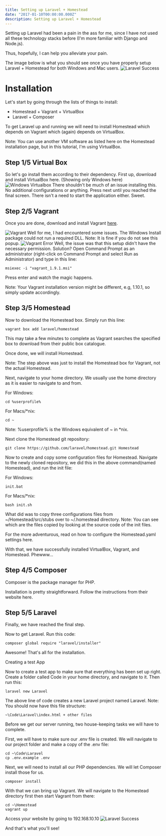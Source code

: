 ```yaml
---
title: Setting up Laravel + Homestead
date: "2017-01-10T00:00:00.000Z"
description: Setting up Laravel + Homestead
---
```


Setting up Laravel had been a pain in the ass for me, since I have not used all these technology stacks before (I'm more familiar with Django and Node.js).

Thus, hopefully, I can help you alleviate your pain.

The image below is what you should see once you have properly setup Laravel + Homestead for both Windows and Mac users.
![Laravel Success](./laravel_scrn.png)

# Installation

Let's start by going through the lists of things to install:

- Homestead + Vagrant + VirtualBox
- Laravel + Composer

To get Laravel up and running we will need to install Homestead which depends on Vagrant which (again) depends on VirtualBox.

Note: You can use another VM software as listed here on the Homestead installation page, but in this tutorial, I'm using VirtualBox.

## Step 1/5 Virtual Box

So let's go install them according to their dependency. First up, download and install VirtualBox here. (Showing only Windows here)
![Windows Virtualbox](./win_vb1.png)
There shouldn't be much of an issue installing this. No additional configurations or anything. Press next until you reached the final screen. There isn't a need to start the application either. Sweet.

## Step 2/5 Vagrant

Once you are done, download and install Vagrant [here](https://www.vagrantup.com/downloads.html).

![Vagrant](./vagrant.jpg)
Well for me, I had encountered some issues. The Windows Install package could not run a required DLL. Note: It is fine if you do not see this popup.
![Vagrant Error](./vagrant_err.jpg)
Well, the issue was that this setup didn't have the necessary permission. Solution? Open Command Prompt as an administrator (right-click on Command Prompt and select Run as Administrator) and type in this line:

```
msiexec -i "vagrant_1.9.1.msi"
```

Press enter and watch the magic happens.

Note: Your Vagrant installation version might be different, e.g, 1.10.1, so simply update accordingly.

## Step 3/5 Homestead

Now to download the Homestead box. Simply run this line:

```
vagrant box add laravel/homestead
```

This may take a few minutes to complete as Vagrant searches the specified box to download from their public box catalogue.

Once done, we will install Homestead.

Note: The step above was just to install the Homestead box for Vagrant, not the actual Homestead.

Next, navigate to your home directory. We usually use the home directory as it is easier to navigate to and from.

For Windows:

```
cd %userprofile%
```

For Macs/\*nix:

```
cd ~
```

Note: %userprofile% is the Windows equivalent of ~ in \*nix.

Next clone the Homestead git repository:

```
git clone https://github.com/laravel/homestead.git Homestead
```

Now to create and copy some configuration files for Homestead. Navigate to the newly cloned repository, we did this in the above command(named Homestead), and run the init file:

For Windows:

```
init.bat
```

For Macs/\*nix:

```
bash init.sh
```

What did was to copy three configurations files from ~/Homestead/src/stubs over to ~/.homestead directory.
Note: You can see which are the files copied by looking at the source code of the init files.

For the more adventurous, read on how to configure the Homestead.yaml settings here.

With that, we have successfully installed VirtualBox, Vagrant, and Homestead. Phewww...

## Step 4/5 Composer

Composer is the package manager for PHP.

Installation is pretty straightforward. Follow the instructions from their website here.

## Step 5/5 Laravel

Finally, we have reached the final step.

Now to get Laravel. Run this code:

```
composer global require "laravel/installer"
```

Awesome! That's all for the installation.

Creating a test App

Now to create a test app to make sure that everything has been set up right.
Create a folder called Code in your home directory, and navigate to it. Then run this:

```
laravel new Laravel
```

The above line of code creates a new Laravel project named Laravel.
Note: You should now have this file structure:

```
~\Code\Laravel\index.html + other files
```

Before we get our server running, two house-keeping tasks we will have to complete.

First, we will have to make sure our .env file is created. We will navigate to our project folder and make a copy of the .env file:

```
cd ~\Code\Laravel
cp .env.example .env
```

Next, we will need to install all our PHP dependencies. We will let Composer install those for us.

```
composer install
```

With that we can bring up Vagrant. We will navigate to the Homestead directory first then start Vagrant from there:

```
cd ~\Homestead
vagrant up
```

Access your website by going to 192.168.10.10
![Laravel Success](./laravel_scrn.png)

And that's what you'll see!
